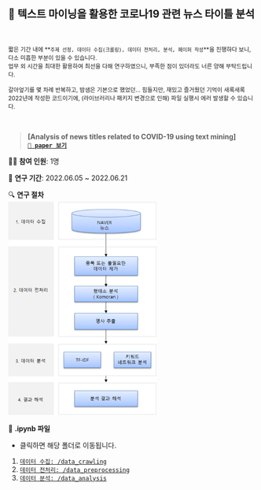 ## 📰 텍스트 마이닝을 활용한 코로나19 관련 뉴스 타이틀 분석
<br/>

<small>짧은 기간 내에 **`주제 선정, 데이터 수집(크롤링), 데이터 전처리, 분석, 페이퍼 작성`**을 진행하다 보니, 다소 미흡한 부분이 있을 수 있습니다.   
업무 외 시간을 최대한 활용하여 최선을 다해 연구하였으니, 부족한 점이 있더라도 너른 양해 부탁드립니다.  

갈아엎기를 몇 차례 반복하고, 밤샘은 기본으로 했었던... 힘들지만, 재밌고 즐거웠던 기억이 새록새록   
2022년에 작성한 코드이기에, (라이브러리나 패키지 변경으로 인해) 파일 실행시 에러 발생할 수 있습니다.
</small> 

<br/>

> **[Analysis of news titles related to COVID-19 using text mining]**  
**[`📰 paper 보기`](/Analysis%20of%20news%20titles%20related%20to%20COVID-19%20using%20text%20mining.pdf)**


🧑‍🦱 **참여 인원**: 1명   

📅 **연구 기간**: 2022.06.05 ~ 2022.06.21  

🔍 **연구 절차**  
<img src="images/research-process.png" alt="Research Procedure" width="60%">

📜 **.ipynb 파일**  
- 클릭하면 해당 폴더로 이동됩니다.
1. [`데이터 수집: /data_crawling`](/data_crawling)
1. [`데이터 전처리: /data_preprocessing`](/data_preprocessing)  
1. [`데이터 분석: /data_analysis`](/data_analysis)
